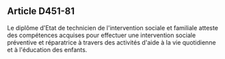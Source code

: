## Article D451-81


Le diplôme d'Etat de technicien de l'intervention sociale et familiale atteste des compétences acquises pour
effectuer une intervention sociale préventive et réparatrice à travers des activités d'aide à la vie quotidienne
et à l'éducation des enfants.

